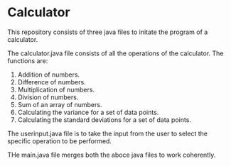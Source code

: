 # Calculator

This repository consists of three java files to initate the program of a calculator.

The calculator.java file consists of all the operations of the calculator.
The functions are:
1. Addition of numbers.
2. Difference of numbers.
3. Multiplication of numbers.
4. Division of numbers.
5. Sum of an array of numbers.
6. Calculating the variance for a set of data points.
7. Calculating the standard deviations for a set of data points.

The userinput.java file is to take the input from the user to select the specific operation to be performed.

THe main.java file merges both the aboce java files to work coherently.
